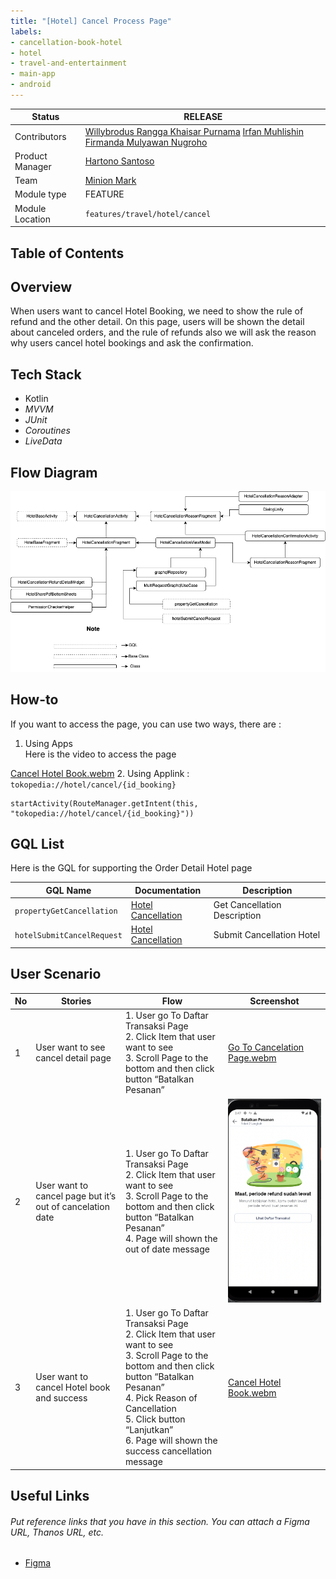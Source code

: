 ```yaml
---
title: "[Hotel] Cancel Process Page"
labels:
- cancellation-book-hotel
- hotel
- travel-and-entertainment
- main-app
- android
---
```



| **Status** | <!--start status:GREEN-->RELEASE<!--end status--> |
| --- | --- |
| Contributors | [Willybrodus Rangga Khaisar Purnama](https://tokopedia.atlassian.net/wiki/people/62cb5c393d382dfc9c5f11d2?ref=confluence) [Irfan Muhlishin](https://tokopedia.atlassian.net/wiki/people/5bfe19e5128c7106f57662cc?ref=confluence) [Firmanda Mulyawan Nugroho](https://tokopedia.atlassian.net/wiki/people/5d91c148fdfa560dcc3a040f?ref=confluence)  |
| Product Manager | [Hartono Santoso](https://tokopedia.atlassian.net/wiki/people/5c6f1fc4017b4a53c68aa479?ref=confluence)  |
| Team | [Minion Mark](https://tokopedia.atlassian.net/people/team/54372146-8afa-46e4-8de3-783c53a0cc3b)  |
| Module type | <!--start status:YELLOW-->FEATURE<!--end status-->  |
| Module Location | `features/travel/hotel/cancel` |

## Table of Contents

<!--toc-->

## Overview

When users want to cancel Hotel Booking, we need to show the rule of refund and the other detail. On this page, users will be shown the detail about canceled orders, and the rule of refunds also we will ask the reason why users cancel hotel bookings and ask the confirmation.

## Tech Stack

- Kotlin
- *MVVM*
- *JUnit*
- *Coroutines*
- *LiveData*

## Flow Diagram

![](res/Hotel-Home-Page-Cancel.png)

## How-to

If you want to access the page, you can use two ways, there are :

1. Using Apps   
Here is the video to access the page  


[Cancel Hotel Book.webm](/wiki/download/attachments/2248804998/Cancel%20Hotel%20Book.webm?version=2&modificationDate=1684227193308&cacheVersion=1&api=v2)
2. Using Applink : `tokopedia://hotel/cancel/{id_booking}`



```
startActivity(RouteManager.getIntent(this, "tokopedia://hotel/cancel/{id_booking}"))
```

## GQL List

Here is the GQL for supporting the Order Detail Hotel page



| **GQL Name** | **Documentation** | **Description** |
| --- | --- | --- |
| `propertyGetCancellation` | [Hotel Cancellation](/wiki/spaces/TR/pages/458195131/Hotel+Cancellation#HotelCancellation-GetCancellation)  | Get Cancellation Description |
| `hotelSubmitCancelRequest` | [Hotel Cancellation](/wiki/spaces/TR/pages/458195131/Hotel+Cancellation#HotelCancellation-SubmitCancellation)  | Submit Cancellation Hotel |

## User Scenario



| **No** | **Stories** | **Flow** | **Screenshot**                                                                                                                                                                       |
| --- | --- | --- |--------------------------------------------------------------------------------------------------------------------------------------------------------------------------------------|
| 1 | User want to see cancel detail page | 1. User go To Daftar Transaksi Page<br/>2. Click Item that user want to see<br/>3. Scroll Page to the bottom and then click button “Batalkan Pesanan”<br/> | [Go To Cancelation Page.webm](/wiki/download/attachments/2248804998/Go%20To%20Cancelation%20Page.webm?version=1&modificationDate=1684226941085&cacheVersion=1&api=v2&width=340)<br/> |
| 2 | User want to cancel page but it’s out of cancelation date | 1. User go To Daftar Transaksi Page<br/>2. Click Item that user want to see<br/>3. Scroll Page to the bottom and then click button “Batalkan Pesanan”<br/>4. Page will shown the out of date message<br/> | ![](res/Screen-Shot-2023-05-16.png)<br/>                                                                                                                               |
| 3 | User want to cancel Hotel book and success | 1. User go To Daftar Transaksi Page<br/>2. Click Item that user want to see<br/>3. Scroll Page to the bottom and then click button “Batalkan Pesanan”<br/>4. Pick Reason of Cancellation<br/>5. Click button “Lanjutkan”<br/>6. Page will shown the success cancellation message<br/> | [Cancel Hotel Book.webm](/wiki/download/attachments/2248804998/Cancel%20Hotel%20Book.webm?version=2&modificationDate=1684227193308&cacheVersion=1&api=v2)<br/>                       |

## Useful Links

###### *Put reference links that you have in this section. You can attach a Figma URL, Thanos URL, etc.*

- [Figma](https://www.figma.com/file/PxEOtpZawpxhw73GqerP5B/%5BUI---M---HOTEL%5D-All-Screens?type=design&node-id=813-1&t=Dw40fxNKxA5rIfVW-0)
